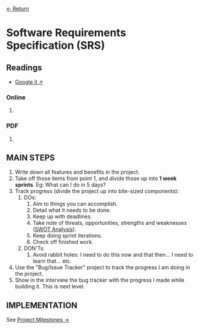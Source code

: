 [← Return](../README.md)

# Software Requirements Specification (SRS)

## Readings

- [Google it ↗](https://www.google.com/search?q=software+requirements+specification)

### Online
1. 

### PDF
1. 

## MAIN STEPS
1. Write down all features and benefits in the project.
2. Take off those items from point 1, and divide those up into **1 week sprints**. Eg: What can I do in 5 days?
3. Track progress (divide the project up into bite-sized components):
   1. DOs:
      1. Aim to things you can accomplish.
      2. Detail what it needs to be done.
      3. Keep up with deadlines.
      4. Take note of threats, opportunities, strengths and weaknesses ([SWOT Analysis](https://www.google.com/search?q=threats+opportunities+strengths+and+weaknesses)).
      5. Keep doing sprint iterations.
      6. Check off finished work.
   2. DON'Ts:
      1. Avoid rabbit holes: I need to do this now and that then... I need to learn that... etc.
3. Use the "Bug/Issue Tracker" project to track the progress I am doing in the project.
4. Show in the interview the bug tracker with the progress I made while building it. This is next level.

## IMPLEMENTATION
See [Project Milestones →](../docs/milestones.md)